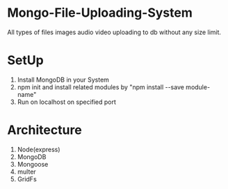 # Mongo-File-Uploading-System
All types of files images audio video uploading to db without any size limit.

# SetUp
1. Install MongoDB in your System
2. npm init and install related modules by "npm install --save module-name"
3. Run on localhost on specified port

# Architecture
1. Node(express)
2. MongoDB
3. Mongoose
4. multer
5. GridFs



